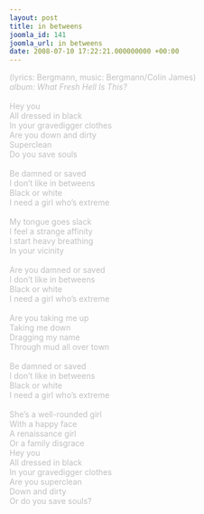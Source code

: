 ```yaml
---
layout: post
title: in betweens
joomla_id: 141
joomla_url: in betweens
date: 2008-07-10 17:22:21.000000000 +00:00
---
```

<span style="color: #c0c0c0">(lyrics: Bergmann, music: Bergmann/Colin James)<br />
<i>album: What Fresh Hell Is This?</i><br />
<br />
Hey you<br />
All dressed in black<br />
In your gravedigger clothes<br />
Are you down and dirty<br />
Superclean<br />
Do you save souls<br />
<br />
Be damned or saved<br />
I don&rsquo;t like in betweens<br />
Black or white<br />
I need a girl who&rsquo;s extreme<br />
<br />
My tongue goes slack<br />
I feel a strange affinity<br />
I start heavy breathing<br />
In your vicinity<br />
<br />
Are you damned or saved<br />
I don&rsquo;t like in betweens<br />
Black or white<br />
I need a girl who&rsquo;s extreme<br />
<br />
Are you taking me up<br />
Taking me down<br />
Dragging my name<br />
Through mud all over town<br />
<br />
Be damned or saved<br />
I don&rsquo;t like in betweens<br />
Black or white<br />
I need a girl who&rsquo;s extreme<br />
<br />
She&rsquo;s a well-rounded girl<br />
With a happy face<br />
A renaissance girl<br />
Or a family disgrace<br />
Hey you<br />
All dressed in black<br />
In your gravedigger clothes<br />
Are you superclean <br />
Down and dirty<br />
Or do you save souls?<br />
</span>
<br />
